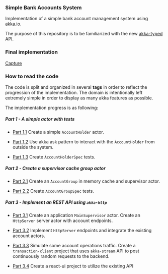 ### Simple Bank Accounts System
Implementation of a simple bank account management system using [akka.io](https://akka.io/docs/).

The purpose of this repository is to be familiarized with the new [akka-typed](https://doc.akka.io/docs/akka/current/typed/index.html) API.

### Final implementation
[Capture](https://github.com/fpaschos/simple-bank-system/blob/react-ui/docs/images/capture-1.gif)


### How to read the code
The code is split and organized in several **tags** in order to reflect 
the progression of the implementation.
The domain is intentionally left extremely simple in order to display as many akka features as possible.

The implementation progress is as following: 

##### Part 1 - A simple actor with tests
- [Part 1.1](https://github.com/fpaschos/simple-bank-system/tree/part-1.1) 
Create a simple `AccountHolder` actor.

- [Part 1.2](https://github.com/fpaschos/simple-bank-system/tree/part-1.2)
Use akka ask pattern to interact with the `AccountHolder` from outside the system.

- [Part 1.3](https://github.com/fpaschos/simple-bank-system/tree/part-1.3) 
Create `AccountHolderSpec` tests.

##### Part 2 - Create a supervisor cache group actor
- [Part 2.1](https://github.com/fpaschos/simple-bank-system/tree/part-2.1)
Create an `AccountGroup` in memory cache and supervisor actor.
 
- [Part 2.2](https://github.com/fpaschos/simple-bank-system/tree/part-2.2)
Create `AccountGroupSpec` tests.

##### Part 3 - Implement an REST API using `akka-http`
- [Part 3.1](https://github.com/fpaschos/simple-bank-system/tree/part-3.1)
Create an application `MainSupervisor` actor.
Create an `HttpServer` server actor with account endpoints.

- [Part 3.2](https://github.com/fpaschos/simple-bank-system/tree/part-3.2)
Implement `HttpServer` endpoints and integrate the existing account actors.

- [Part 3.3](https://github.com/fpaschos/simple-bank-system/tree/part-3.3)
Simulate some account operations traffic.
Create a `transaction-client` project that uses `akka-stream` API to post continuously random requests to the backend.

- [Part 3.4]() 
Create a react-ui project to utilize the existing API
